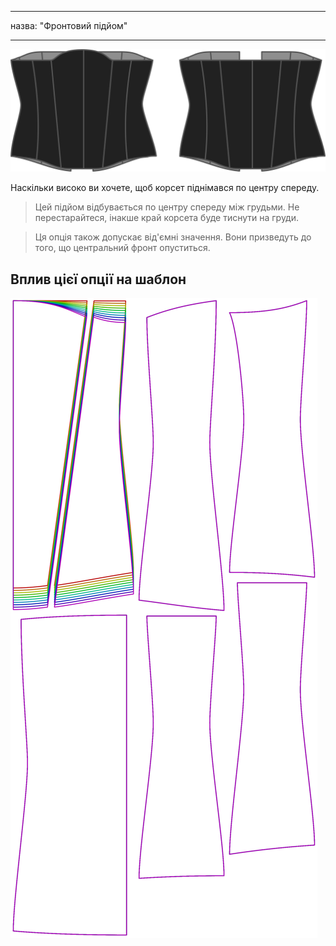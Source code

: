 - - -
назва: "Фронтовий підйом"
- - -

![Варіант переднього підйому на Cathrin](./frontrise.svg)

Наскільки високо ви хочете, щоб корсет піднімався по центру спереду.

> Цей підйом відбувається по центру спереду між грудьми. Не перестарайтеся, інакше край корсета буде тиснути на груди.

> Ця опція також допускає від'ємні значення. Вони призведуть до того, що центральний фронт опуститься.

## Вплив цієї опції на шаблон

![На цьому зображенні показано вплив цієї опції шляхом накладання декількох варіантів, які мають різне значення для цієї опції](cathrin_frontrise_sample.svg "Вплив цієї опції на шаблон")
